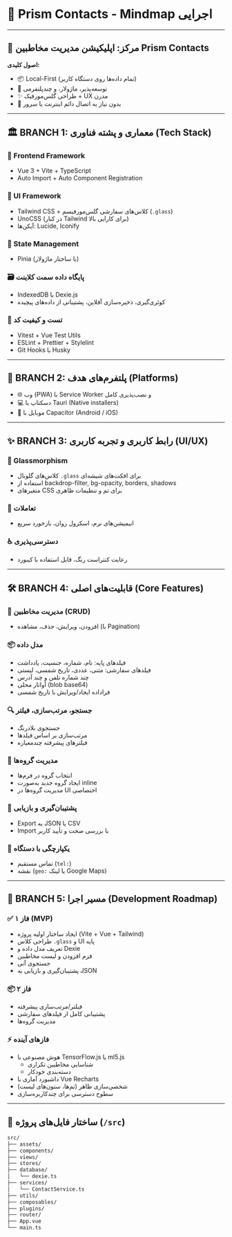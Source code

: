 # 🧠 Prism Contacts - Mindmap اجرایی

---

## 🎯 مرکز: اپلیکیشن مدیریت مخاطبین Prism Contacts

**اصول کلیدی:**

- 📦 Local-First (تمام داده‌ها روی دستگاه کاربر)
- 🧩 توسعه‌پذیر، ماژولار، و چندپلتفرمی
- ✨ طراحی گلس‌مورفیک + UX مدرن
- 🔐 بدون نیاز به اتصال دائم اینترنت یا سرور

---

## 🏛️ BRANCH 1: معماری و پشته فناوری (Tech Stack)

### 🧱 Frontend Framework
- Vue 3 + Vite + TypeScript
- Auto Import + Auto Component Registration

### 🎨 UI Framework
- Tailwind CSS + کلاس‌های سفارشی گلس‌مورفیسم (`.glass`)
- UnoCSS (در کنار Tailwind برای کارایی بالا)
- آیکن‌ها: Lucide, Iconify

### 🧠 State Management
- Pinia (با ساختار ماژولار)

### 🗃️ پایگاه داده سمت کلاینت
- IndexedDB با Dexie.js
- کوئری‌گیری، ذخیره‌سازی آفلاین، پشتیبانی از داده‌های پیچیده

### 🧪 تست و کیفیت کد
- Vitest + Vue Test Utils
- ESLint + Prettier + Stylelint
- Git Hooks با Husky

---

## 📱 BRANCH 2: پلتفرم‌های هدف (Platforms)

- 🌐 وب (PWA) با Service Worker و نصب‌پذیری کامل
- 💻 دسکتاپ با Tauri (Native installers)
- 📱 موبایل با Capacitor (Android / iOS)

---

## ✨ BRANCH 3: رابط کاربری و تجربه کاربری (UI/UX)

### 💎 Glassmorphism
- کلاس‌های گلوبال `.glass` برای افکت‌های شیشه‌ای
- استفاده از backdrop-filter, bg-opacity, borders, shadows
- متغیرهای CSS برای تم و تنظیمات ظاهری

### 🤝 تعاملات
- انیمیشن‌های نرم، اسکرول روان، بازخورد سریع

### ♿ دسترسی‌پذیری
- رعایت کنتراست رنگ، قابل استفاده با کیبورد

---

## 🛠️ BRANCH 4: قابلیت‌های اصلی (Core Features)

### 📇 مدیریت مخاطبین (CRUD)
- افزودن، ویرایش، حذف، مشاهده (با Pagination)

### 📦 مدل داده
- فیلدهای پایه: نام، شماره، جنسیت، یادداشت
- فیلدهای سفارشی: متنی، عددی، تاریخ شمسی، لیستی
- چند شماره تلفن و چند آدرس
- آواتار محلی (blob base64)
- فراداده ایجاد/ویرایش با تاریخ شمسی

### 🔍 جستجو، مرتب‌سازی، فیلتر
- جستجوی بلادرنگ
- مرتب‌سازی بر اساس فیلدها
- فیلترهای پیشرفته چندمعیاره

### 🧭 مدیریت گروه‌ها
- انتخاب گروه در فرم‌ها
- ایجاد گروه جدید به‌صورت inline
- مدیریت گروه‌ها در UI اختصاصی

### 🔄 پشتیبان‌گیری و بازیابی
- Export به JSON یا CSV
- Import با بررسی صحت و تأیید کاربر

### 📱 یکپارچگی با دستگاه
- تماس مستقیم (`tel:`)
- نقشه (`geo:` یا لینک Google Maps)

---

## 🚀 BRANCH 5: مسیر اجرا (Development Roadmap)

### ✅ فاز ۱ (MVP)
- ایجاد ساختار اولیه پروژه (Vite + Vue + Tailwind)
- طراحی کلاس `.glass` و UI پایه
- تعریف مدل داده و Dexie
- فرم افزودن و لیست مخاطبین
- جستجوی آنی
- پشتیبان‌گیری و بازیابی به JSON

### 📦 فاز ۲
- فیلتر/مرتب‌سازی پیشرفته
- پشتیبانی کامل از فیلدهای سفارشی
- مدیریت گروه‌ها

### ⚡ فازهای آینده
- هوش مصنوعی با TensorFlow.js یا ml5.js
  - شناسایی مخاطبین تکراری
  - دسته‌بندی خودکار
- داشبورد آماری با Vue Recharts
- شخصی‌سازی ظاهر (تم‌ها، ستون‌های لیست)
- سطوح دسترسی برای چندکاربره‌سازی

---

## 📁 ساختار فایل‌های پروژه (`/src`)

```bash
src/
├── assets/
├── components/
├── views/
├── stores/
├── database/
│   └── dexie.ts
├── services/
│   └── ContactService.ts
├── utils/
├── composables/
├── plugins/
├── router/
├── App.vue
└── main.ts
